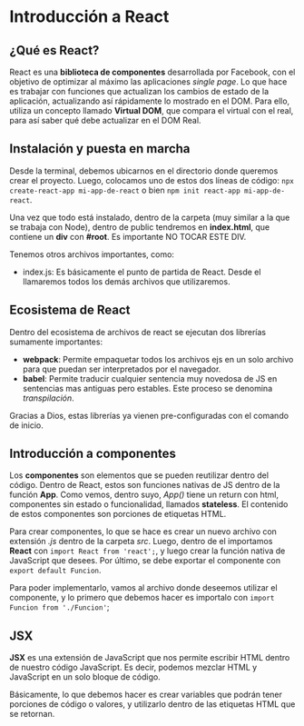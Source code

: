 # Introducción a React

## ¿Qué es React?

React es una **biblioteca de componentes** desarrollada por Facebook, con el objetivo de optimizar al máximo las aplicaciones _single page_. Lo que hace es trabajar con funciones que actualizan los cambios de estado de la aplicación, actualizando así rápidamente lo mostrado en el DOM. Para ello, utiliza un concepto llamado **Virtual DOM**, que compara el virtual con el real, para así saber qué debe actualizar en el DOM Real.

## Instalación y puesta en marcha

Desde la terminal, debemos ubicarnos en el directorio donde queremos crear el proyecto. Luego, colocamos uno de estos dos líneas de código: `npx create-react-app mi-app-de-react` o bien `npm init react-app mi-app-de-react`.

Una vez que todo está instalado, dentro de la carpeta (muy similar a la que se trabaja con Node), dentro de public tendremos en **index.html**, que contiene un **div** con **#root**. Es importante NO TOCAR ESTE DIV.

Tenemos otros archivos importantes, como:

- index.js: Es básicamente el punto de partida de React. Desde el llamaremos todos los demás archivos que utilizaremos.

## Ecosistema de React

Dentro del ecosistema de archivos de react se ejecutan dos librerías sumamente importantes:

- **webpack**: Permite empaquetar todos los archivos ejs en un solo archivo para que puedan ser interpretados por el navegador.
- **babel**: Permite traducir cualquier sentencia muy novedosa de JS en sentencias mas antiguas pero estables. Este proceso se denomina _transpilación_.

Gracias a Dios, estas librerías ya vienen pre-configuradas con el comando de inicio.

## Introducción a componentes

Los **componentes** son elementos que se pueden reutilizar dentro del código. Dentro de React, estos son funciones nativas de JS dentro de la función **App**. Como vemos, dentro suyo, _App()_ tiene un return con html, componentes sin estado o funcionalidad, llamados **stateless**. El contenido de estos componentes son porciones de etiquetas HTML.

Para crear componentes, lo que se hace es crear un nuevo archivo con extensión _.js_ dentro de la carpeta _src_. Luego, dentro de el importamos **React** con `import React from 'react';`, y luego crear la función nativa de JavaScript que desees. Por último, se debe exportar el componente con `export default Funcion`.

Para poder implementarlo, vamos al archivo donde deseemos utilizar el componente, y lo primero que debemos hacer es importalo con `import Funcion from './Funcion'`;

## JSX

**JSX** es una extensión de JavaScript que nos permite escribir HTML dentro de nuestro código JavaScript. Es decir, podemos mezclar HTML y JavaScript en un solo bloque de código.

Básicamente, lo que debemos hacer es crear variables que podrán tener porciones de código o valores, y utilizarlo dentro de las etiquetas HTML que se retornan.
